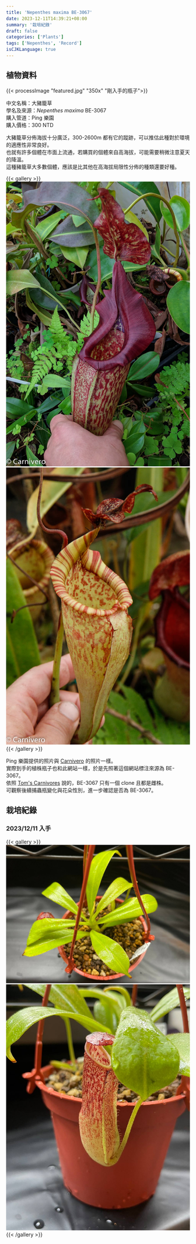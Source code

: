 ```yaml
---
title: 'Nepenthes maxima BE-3067'
date: 2023-12-11T14:39:21+08:00
summary: '栽培紀錄'
draft: false
categories: ['Plants']
tags: ['Nepenthes', 'Record']
isCJKLanguage: true
---
```


## 植物資料

{{< processImage "featured.jpg" "350x" "剛入手的瓶子">}}

中文名稱：大豬籠草  
學名及來源：*Nepenthes maxima* BE-3067  
購入管道：Ping 樂園  
購入價格：300 NTD  

大豬籠草分佈海拔十分廣泛，300-2600m 都有它的蹤跡，可以推估此種對於環境的適應性非常良好。  
也就有許多個體在市面上流通，若購買的個體來自高海拔，可能需要稍微注意夏天的降溫。  
這種豬籠草大多數個體，應該是比其他在高海拔局限性分佈的種類還要好種。  

{{< gallery >}}
  <img src="./images/parent(1).webp" class="grid-w50">
  <img src="./images/parent(2).webp" class="grid-w50">
{{< /gallery >}}

Ping 樂園提供的照片與 [Carnivero](https://www.carnivero.com/products/nepenthes-maxima-be-3067) 的照片一樣。  
實際到手的植株瓶子也和此網站一樣，於是先照著這個網站標注來源為 BE-3067。  
依照 [Tom's Carnivores](https://tomscarnivores.com/plants/nepenthes-maxima/) 說的，BE-3067 只有一個 clone 且都是雌株。  
可觀察後續捕蟲瓶變化與花朵性別，進一步確認是否為 BE-3067。  

## 栽培紀錄

### 2023/12/11 入手

{{< gallery >}}
  <img src="./images/2023-12-11(1).jpg" class="grid-w50">
  <img src="./images/2023-12-11(2).jpg" class="grid-w50">
{{< /gallery >}}
